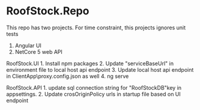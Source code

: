# RoofStock.Repo

This repo has two projects. For time constraint, this projects ignores unit tests
  1. Angular UI
  2. NetCore 5 web API
  
RoofStock.UI 
    1. Install npm packages
    2. Update "serviceBaseUrl" in environment file to local host api endpoint
    3. Update local host api endpoint in ClientApp\proxy.config.json as well
    4. ng serve
    
RoofStock.API
    1. update sql connection string for "RoofStockDB"key in appsettings. 
    2. Update crosOriginPolicy urls in startup file based on UI endpoint
    
    
      
  
